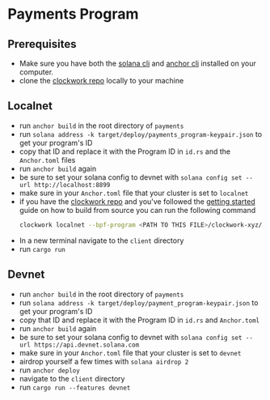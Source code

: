 # **Payments Program**

## Prerequisites
- Make sure you have both the [solana cli](https://docs.solana.com/cli/install-solana-cli-tools) and [anchor cli](https://project-serum.github.io/anchor/getting-started/installation.html#build-from-source-for-other-operating-systems) installed on your computer.
- clone the [clockwork repo](https://github.com/clockwork-xyz/clockwork/) locally to your machine 

## Localnet
- run `anchor build` in the root directory of `payments`
- run `solana address -k target/deploy/payments_program-keypair.json` to get your program's ID
- copy that ID and replace it with the Program ID in `id.rs` and the `Anchor.toml` files
- run `anchor build` again
- be sure to set your solana config to devnet with `solana config set --url http://localhost:8899`
- make sure in your `Anchor.toml` file that your cluster is set to `localnet`
- if you have the [clockwork repo](https://github.com/clockwork-xyz/clockwork/#getting-started) and you've followed the [getting started](https://github.com/clockwork-xyz/clockwork/#getting-started) guide on how to build from source you can run the following command
  ```bash
  clockwork localnet --bpf-program <PATH TO THIS FILE>/clockwork-xyz/examples/payments/target/deploy/payments_program-keypair.json <PATH TO THIS FILE>/clockwork-xyz/examples/payments/target/deploy/payments_program.so
  ```
- In a new terminal navigate to the `client` directory
- run `cargo run` 

## Devnet
- run `anchor build` in the root directory of `payments`
- run `solana address -k target/deploy/payment_program-keypair.json` to get your program's ID
- copy that ID and replace it with the Program ID in `id.rs` and `Anchor.toml`
- run `anchor build` again
- be sure to set your solana config to devnet with `solana config set --url https://api.devnet.solana.com`
- make sure in your `Anchor.toml` file that your cluster is set to `devnet`
- airdrop yourself a few times with `solana airdrop 2`
- run `anchor deploy`
- navigate to the `client` directory
- run `cargo run --features devnet` 
